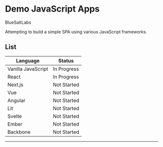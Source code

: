 # Demo JavaScript Apps
BlueSaltLabs

Attempting to build a simple SPA using various JavaScript frameworks.


## List

|Language|Status|
|--------|------|
|Vanilla JavaScript|In Progress|
|React|In Progress|
|Next.js|Not Started|
|Vue|Not Started|
|Angular|Not Started|
|Lit|Not Started|
|Svelte|Not Started|
|Ember|Not Started|
|Backbone|Not Started|


---
